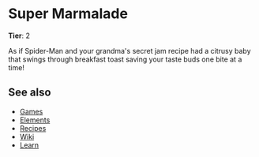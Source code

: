 # Super Marmalade

**Tier**: 2

As if Spider-Man and your grandma's secret jam recipe had a citrusy baby that swings through breakfast toast saving your taste buds one bite at a time!

## See also

* [Games](/wiki/games)
* [Elements](/wiki/elements)
* [Recipes](/wiki/recipes)
* [Wiki](/wiki/index)
* [Learn](/learn/index)